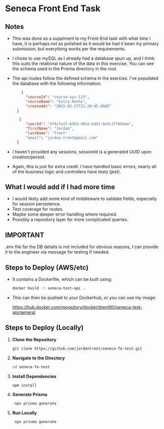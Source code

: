 # Seneca Front End Task

## Notes

- This was done as a supplment to my Front-End task with what time I have, it is perhaps not as polished as it would be had it been my primary submission, but everything works per the requirements.
- I chose to use mySQL as I already had a database spun up, and I think this suits the relational nature of the data in this exercise. You can see the schema used in the Prisma directory in the root.
- The api routes follow the defined schema in the exercise. I've populated the database with the following information:

  ```json
      {
        "courseId": "course-xyz-123",
        "courseName": "Extra Maths",
        "createdAt": "2025-02-17T21:20:45.000Z"
    }
  ```
  ```json
     {
        "userId": "3f4cfa1f-6363-481e-bdd1-be3c1f765dae",
        "firstName": "Jordan",
        "lastName": "Trent"
        "email": "jordan.trent@gmail.com"
    }
  ```
- I haven't provided any sessions, sessionId is a generated UUID upon creation/persist.
- Again, this is just for extra credit. I have handled basic errors, nearly all of the business logic and controllers have tests (jest).

## What I would add if I had more time

- I would likely add some kind of middleware to validate fields, especially for session persistence.
- Test coverage for routes.
- Maybe some deeper error handling where required.
- Possibly a repository layer for more complicated queries.

## IMPORTANT

.env file for the DB details is not included for obvious reasons, I can provide it to the engineer via message for testing if needed.

## Steps to Deploy (AWS/etc)

- It contains a Dockerfile, which can be built using:
  
   ```bash
   docker build -t seneca-test-api .
    ```
- This can then be pushed to your Dockerhub, or you can use my image:

  https://hub.docker.com/repository/docker/jtrent90/seneca-test-api/general

## Steps to Deploy (Locally)

1. **Clone the Repository**

   ```bash
   git clone https://github.com/jordantrent/seneca-fe-test.git
   ```

2. **Navigate to the Directory**

    ```bash
    cd seneca-fe-test
    ``` 
   
3. **Install Dependencies**

    ```bash
    npm install
   ```
4. **Generate Prisma**

    ```bash
     npx prisma generate
   ```
4. **Run Locally**

    ```bash
     npx prisma generate
   ```
